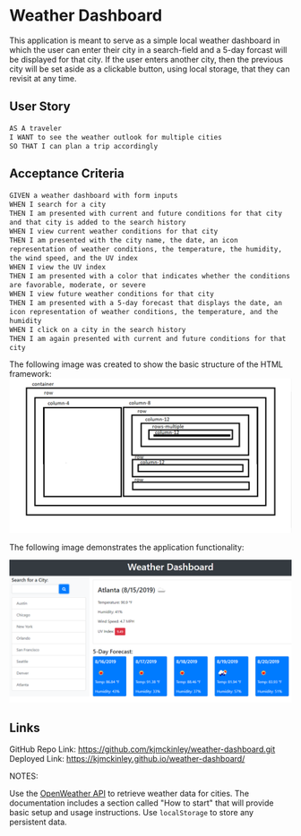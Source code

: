 # Weather Dashboard
This application is meant to serve as a simple local weather dashboard in which the user can enter their city in a search-field and a 5-day forcast will be displayed for that city. If the user enters another city, then the previous city will be set aside as a clickable button, using local storage, that they can revisit at any time.

## User Story

```
AS A traveler
I WANT to see the weather outlook for multiple cities
SO THAT I can plan a trip accordingly
```

## Acceptance Criteria

```
GIVEN a weather dashboard with form inputs
WHEN I search for a city
THEN I am presented with current and future conditions for that city and that city is added to the search history
WHEN I view current weather conditions for that city
THEN I am presented with the city name, the date, an icon representation of weather conditions, the temperature, the humidity, the wind speed, and the UV index
WHEN I view the UV index
THEN I am presented with a color that indicates whether the conditions are favorable, moderate, or severe
WHEN I view future weather conditions for that city
THEN I am presented with a 5-day forecast that displays the date, an icon representation of weather conditions, the temperature, and the humidity
WHEN I click on a city in the search history
THEN I am again presented with current and future conditions for that city
```

The following image was created to show the basic structure of the HTML framework:
![html framewok](./assets/images/html-structure.png)

The following image demonstrates the application functionality:

![weather dashboard demo](./assets/06-server-side-apis-homework-demo.png)

## Links
GitHub Repo Link: https://github.com/kjmckinley/weather-dashboard.git
Deployed Link: https://kjmckinley.github.io/weather-dashboard/

NOTES:

Use the [OpenWeather API](https://openweathermap.org/api) to retrieve weather data for cities. The documentation includes a section called "How to start" that will provide basic setup and usage instructions. Use `localStorage` to store any persistent data.
